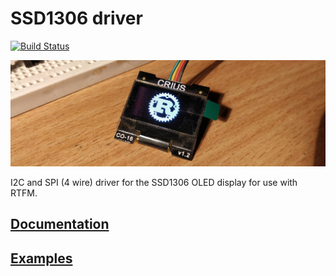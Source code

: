 # SSD1306 driver

[![Build Status](https://travis-ci.org/jamwaffles/ssd1306.svg?branch=master)](https://travis-ci.org/jamwaffles/ssd1306)

![CRIUS display showing the Rust logo](readme_banner.jpg?raw=true)

I2C and SPI (4 wire) driver for the SSD1306 OLED display for use with RTFM.

## [Documentation](https://jamwaffles.github.io/ssd1306)

## [Examples](examples)